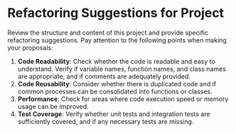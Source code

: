 # Refactoring Suggestions for Project

Review the structure and content of this project and provide specific refactoring suggestions. Pay attention to the following points when making your proposals:

1. **Code Readability**: Check whether the code is readable and easy to understand. Verify if variable names, function names, and class names are appropriate, and if comments are adequately provided.
2. **Code Reusability**: Consider whether there is duplicated code and if common processes can be consolidated into functions or classes.
3. **Performance**: Check for areas where code execution speed or memory usage can be improved.
4. **Test Coverage**: Verify whether unit tests and integration tests are sufficiently covered, and if any necessary tests are missing.
